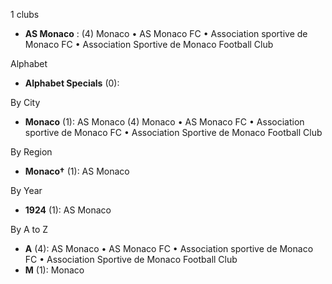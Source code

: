 1 clubs

- **AS Monaco** : (4) Monaco • AS Monaco FC • Association sportive de Monaco FC • Association Sportive de Monaco Football Club




Alphabet

- **Alphabet Specials** (0): 




By City

- **Monaco** (1): AS Monaco  (4) Monaco • AS Monaco FC • Association sportive de Monaco FC • Association Sportive de Monaco Football Club




By Region

- **Monaco†** (1):   AS Monaco




By Year

- **1924** (1):   AS Monaco






By A to Z

- **A** (4): AS Monaco • AS Monaco FC • Association sportive de Monaco FC • Association Sportive de Monaco Football Club
- **M** (1): Monaco




